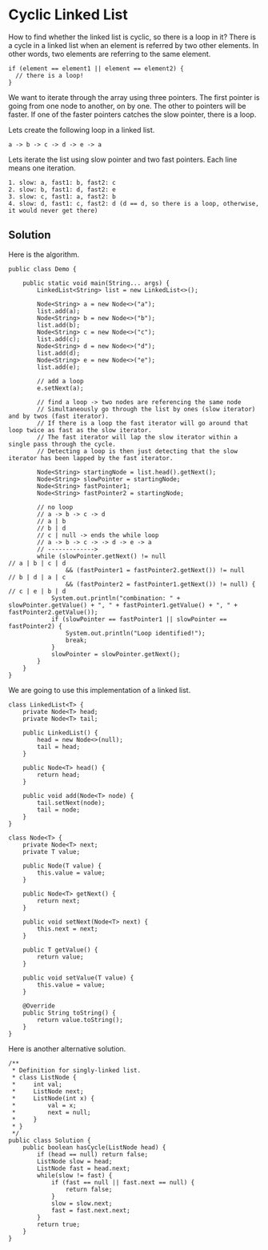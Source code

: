# Cyclic Linked List

How to find whether the linked list is cyclic, so there is a loop in it? There is a cycle in a linked list when an element is referred by two other elements. In other words, two elements are referring to the same element.

```
if (element == element1 || element == element2) { 
  // there is a loop!
}
```

We want to iterate through the array using three pointers. The first pointer is going from one node to another, on by one. The other to pointers will be faster. If one of the faster pointers catches the slow pointer, there is a loop.

Lets create the following loop in a linked list.

```
a -> b -> c -> d -> e -> a
```

Lets iterate the list using slow pointer and two fast pointers. Each line means one iteration.

```
1. slow: a, fast1: b, fast2: c
2. slow: b, fast1: d, fast2: e
3. slow: c, fast1: a, fast2: b
4. slow: d, fast1: c, fast2: d (d == d, so there is a loop, otherwise, it would never get there)
```

## Solution

Here is the algorithm.

```
public class Demo {

    public static void main(String... args) {
        LinkedList<String> list = new LinkedList<>();

        Node<String> a = new Node<>("a");
        list.add(a);
        Node<String> b = new Node<>("b");
        list.add(b);
        Node<String> c = new Node<>("c");
        list.add(c);
        Node<String> d = new Node<>("d");
        list.add(d);
        Node<String> e = new Node<>("e");
        list.add(e);

        // add a loop
        e.setNext(a);

        // find a loop -> two nodes are referencing the same node
        // Simultaneously go through the list by ones (slow iterator) and by twos (fast iterator).
        // If there is a loop the fast iterator will go around that loop twice as fast as the slow iterator.
        // The fast iterator will lap the slow iterator within a single pass through the cycle.
        // Detecting a loop is then just detecting that the slow iterator has been lapped by the fast iterator.

        Node<String> startingNode = list.head().getNext();
        Node<String> slowPointer = startingNode;
        Node<String> fastPointer1;
        Node<String> fastPointer2 = startingNode;

        // no loop
        // a -> b -> c -> d
        // a | b
        // b | d
        // c | null -> ends the while loop
        // a -> b -> c -> -> d -> e -> a
        // ------------->
        while (slowPointer.getNext() != null                          // a | b | c | d
                && (fastPointer1 = fastPointer2.getNext()) != null    // b | d | a | c
                && (fastPointer2 = fastPointer1.getNext()) != null) { // c | e | b | d
            System.out.println("combination: " + slowPointer.getValue() + ", " + fastPointer1.getValue() + ", " + fastPointer2.getValue());
            if (slowPointer == fastPointer1 || slowPointer == fastPointer2) {
                System.out.println("Loop identified!");
                break;
            }
            slowPointer = slowPointer.getNext();
        }
    }
}
```

We are going to use this implementation of a linked list.

```
class LinkedList<T> {
    private Node<T> head;
    private Node<T> tail;

    public LinkedList() {
        head = new Node<>(null);
        tail = head;
    }

    public Node<T> head() {
        return head;
    }

    public void add(Node<T> node) {
        tail.setNext(node);
        tail = node;
    }
}

class Node<T> {
    private Node<T> next;
    private T value;

    public Node(T value) {
        this.value = value;
    }

    public Node<T> getNext() {
        return next;
    }

    public void setNext(Node<T> next) {
        this.next = next;
    }

    public T getValue() {
        return value;
    }

    public void setValue(T value) {
        this.value = value;
    }

    @Override
    public String toString() {
        return value.toString();
    }
}
```

Here is another alternative solution. 

```
/**
 * Definition for singly-linked list.
 * class ListNode {
 *     int val;
 *     ListNode next;
 *     ListNode(int x) {
 *         val = x;
 *         next = null;
 *     }
 * }
 */
public class Solution {
    public boolean hasCycle(ListNode head) {
        if (head == null) return false;
        ListNode slow = head;
        ListNode fast = head.next;
        while(slow != fast) {
            if (fast == null || fast.next == null) {
                return false;
            }
            slow = slow.next;
            fast = fast.next.next;
        }
        return true;
    }
}
```



